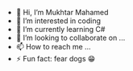 - 👋 Hi, I’m Mukhtar Mahamed
- 👀 I’m interested in coding
- 🌱 I’m currently learning C#
- 💞️ I’m looking to collaborate on ...
- 📫 How to reach me ...
- ⚡ Fun fact: fear dogs 😁

<!---
mukhtar-mahamed/mukhtar-mahamed is a ✨ special ✨ repository because its `README.md` (this file) appears on your GitHub profile.
You can click the Preview link to take a look at your changes.
--->

